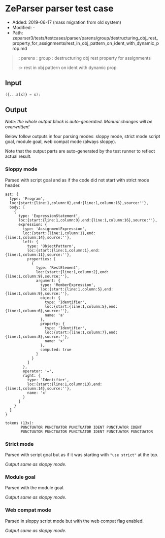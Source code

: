 # ZeParser parser test case

- Added: 2019-06-17 (mass migration from old system)
- Modified: -
- Path: zeparser3/tests/testcases/parser/parens/group/destructuring_obj_rest_property_for_assignments/rest_in_obj_pattern_on_ident_with_dynamic_prop.md

> :: parens : group : destructuring obj rest property for assignments
>
> ::> rest in obj pattern on ident with dynamic prop

## Input

`````js
({...a[x]} = x);
`````

## Output

_Note: the whole output block is auto-generated. Manual changes will be overwritten!_

Below follow outputs in four parsing modes: sloppy mode, strict mode script goal, module goal, web compat mode (always sloppy).

Note that the output parts are auto-generated by the test runner to reflect actual result.

### Sloppy mode

Parsed with script goal and as if the code did not start with strict mode header.

`````
ast: {
  type: 'Program',
  loc:{start:{line:1,column:0},end:{line:1,column:16},source:''},
  body: [
    {
      type: 'ExpressionStatement',
      loc:{start:{line:1,column:0},end:{line:1,column:16},source:''},
      expression: {
        type: 'AssignmentExpression',
        loc:{start:{line:1,column:1},end:{line:1,column:14},source:''},
        left: {
          type: 'ObjectPattern',
          loc:{start:{line:1,column:1},end:{line:1,column:11},source:''},
          properties: [
            {
              type: 'RestElement',
              loc:{start:{line:1,column:2},end:{line:1,column:9},source:''},
              argument: {
                type: 'MemberExpression',
                loc:{start:{line:1,column:5},end:{line:1,column:9},source:''},
                object: {
                  type: 'Identifier',
                  loc:{start:{line:1,column:5},end:{line:1,column:6},source:''},
                  name: 'a'
                },
                property: {
                  type: 'Identifier',
                  loc:{start:{line:1,column:7},end:{line:1,column:8},source:''},
                  name: 'x'
                },
                computed: true
              }
            }
          ]
        },
        operator: '=',
        right: {
          type: 'Identifier',
          loc:{start:{line:1,column:13},end:{line:1,column:14},source:''},
          name: 'x'
        }
      }
    }
  ]
}

tokens (13x):
       PUNCTUATOR PUNCTUATOR PUNCTUATOR IDENT PUNCTUATOR IDENT
       PUNCTUATOR PUNCTUATOR PUNCTUATOR IDENT PUNCTUATOR PUNCTUATOR
`````

### Strict mode

Parsed with script goal but as if it was starting with `"use strict"` at the top.

_Output same as sloppy mode._

### Module goal

Parsed with the module goal.

_Output same as sloppy mode._

### Web compat mode

Parsed in sloppy script mode but with the web compat flag enabled.

_Output same as sloppy mode._
